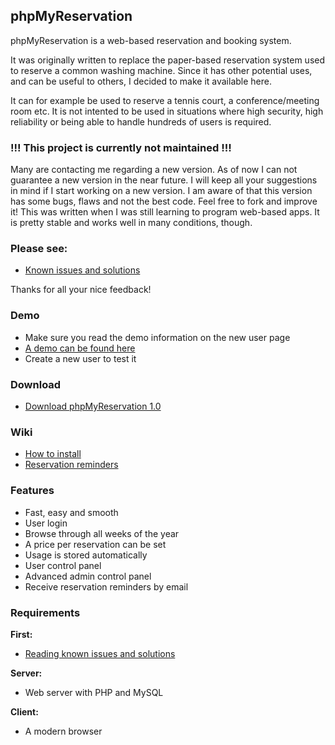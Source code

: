 ## phpMyReservation

phpMyReservation is a web-based reservation and booking system.

It was originally written to replace the paper-based reservation system used to reserve a common washing machine. Since it has other potential uses, and can be useful to others, I decided to make it available here.

It can for example be used to reserve a tennis court, a conference/meeting room etc. It is not intented to be used in situations where high security, high reliability or being able to handle hundreds of users is required.

### !!! This project is currently not maintained !!!

Many are contacting me regarding a new version. As of now I can not guarantee a new version in the near future. I will keep all your suggestions in mind if I start working on a new version. I am aware of that this version has some bugs, flaws and not the best code. Feel free to fork and improve it! This was written when I was still learning to program web-based apps. It is pretty stable and works well in many conditions, though.

### Please see:

* [Known issues and solutions](https://www.olejon.net/code/phpmyreservation/?issues)

Thanks for all your nice feedback!

### Demo

* Make sure you read the demo information on the new user page
* [A demo can be found here](https://www.olejon.net/code/phpmyreservation/?demo)
* Create a new user to test it

### Download

* [Download phpMyReservation 1.0](https://www.olejon.net/code/phpmyreservation/files/phpmyreservation-1.0.tar.bz2)

### Wiki

* [How to install](https://www.olejon.net/code/phpmyreservation/?install)
* [Reservation reminders](https://www.olejon.net/code/phpmyreservation/?reservation_reminders)

### Features

* Fast, easy and smooth
* User login
* Browse through all weeks of the year
* A price per reservation can be set
* Usage is stored automatically
* User control panel
* Advanced admin control panel
* Receive reservation reminders by email

### Requirements

**First:**

* [Reading known issues and solutions](https://www.olejon.net/code/phpmyreservation/?issues)

**Server:**

* Web server with PHP and MySQL

**Client:**

* A modern browser

